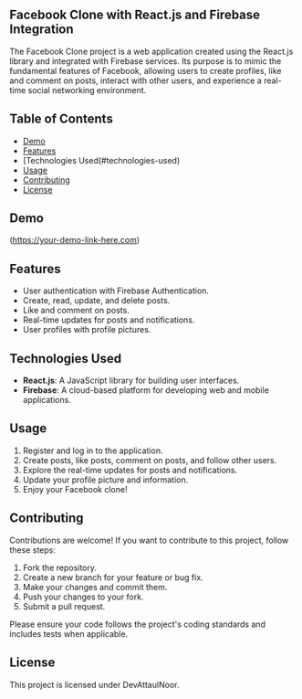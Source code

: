 ## Facebook Clone with React.js and Firebase Integration
The Facebook Clone project is a web application created using the React.js library and integrated with Firebase services. Its purpose is to mimic the fundamental features of Facebook, allowing users to create profiles, like and comment on posts, interact with other users, and experience a real-time social networking environment.

## Table of Contents
- [Demo](#demo)
- [Features](#features)
- [Technologies Used(#technologies-used)
- [Usage](#usage)
- [Contributing](#contributing)
- [License](#license)

## Demo
(https://your-demo-link-here.com)

## Features
- User authentication with Firebase Authentication.
- Create, read, update, and delete posts.
- Like and comment on posts.
- Real-time updates for posts and notifications.
- User profiles with profile pictures.

## Technologies Used
- **React.js**: A JavaScript library for building user interfaces.
- **Firebase**: A cloud-based platform for developing web and mobile applications.

## Usage
1. Register and log in to the application.
2. Create posts, like posts, comment on posts, and follow other users.
3. Explore the real-time updates for posts and notifications.
4. Update your profile picture and information.
5. Enjoy your Facebook clone!

## Contributing
Contributions are welcome! If you want to contribute to this project, follow these steps:
1. Fork the repository.
2. Create a new branch for your feature or bug fix.
3. Make your changes and commit them.
4. Push your changes to your fork.
5. Submit a pull request.

Please ensure your code follows the project's coding standards and includes tests when applicable.

## License
This project is licensed under DevAttaulNoor.
